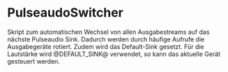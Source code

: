 # PulseaudoSwitcher
Skript zum automatischen Wechsel von allen Ausgabestreams auf das nächste Pulseaudio Sink.
Dadurch werden durch häufige Aufrufe die Ausgabegeräte rotiert.
Zudem wird das Default-Sink gesetzt.
Für die Lautstärke wird @DEFAULT_SINK@ verwendet, so kann das aktuelle Gerät gesteuert werden.
